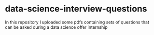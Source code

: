 # data-science-interview-questions

In this repository I uploaded some pdfs containing sets of questions that can be asked during a data science offer internship
